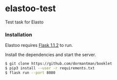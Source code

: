 # elastoo-test
Test task for Elasto

### Installation

Elastoo requires [Flask 1.1.2](https://flask.palletsprojects.com/en/1.1.x/) to run.

Install the dependencies and start the server.

```sh
$ git clone https://github.com/dormantman/booklet
$ pip3 install --user -r requirements.txt
$ flask run --port 8080
```
